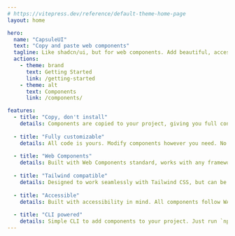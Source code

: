 ```yaml
---
# https://vitepress.dev/reference/default-theme-home-page
layout: home

hero:
  name: "CapsuleUI"
  text: "Copy and paste web components"
  tagline: Like shadcn/ui, but for web components. Add beautiful, accessible components to your project with one command.
  actions:
    - theme: brand
      text: Getting Started
      link: /getting-started
    - theme: alt
      text: Components
      link: /components/

features:
  - title: "Copy, don't install"
    details: Components are copied to your project, giving you full control. No dependencies, no runtime overhead.
  
  - title: "Fully customizable"
    details: All code is yours. Modify components however you need. No abstractions, just clean code.
  
  - title: "Web Components"
    details: Built with Web Components standard, works with any framework or vanilla JavaScript.
  
  - title: "Tailwind compatible"
    details: Designed to work seamlessly with Tailwind CSS, but can be styled with any CSS approach.
  
  - title: "Accessible"
    details: Built with accessibility in mind. All components follow WAI-ARIA best practices.
  
  - title: "CLI powered"
    details: Simple CLI to add components to your project. Just run `npx capsule add <component>`.
---
```


